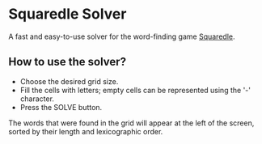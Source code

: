 # Squaredle Solver
A fast and easy-to-use solver for the word-finding game [Squaredle](https://squaredle.app/).

## How to use the solver?
* Choose the desired grid size.
* Fill the cells with letters; empty cells can be represented using the '-' character.
* Press the SOLVE button.

The words that were found in the grid will appear at the left of the screen, sorted by their length and lexicographic order.
